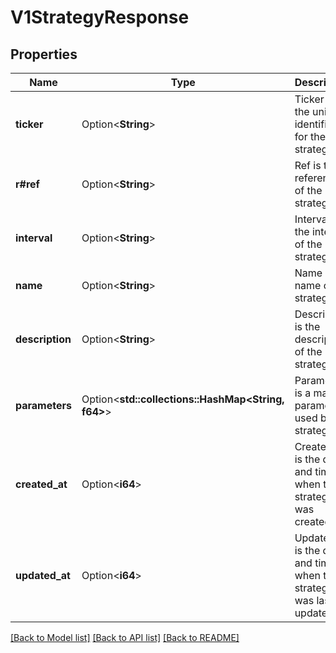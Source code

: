# V1StrategyResponse

## Properties

Name | Type | Description | Notes
------------ | ------------- | ------------- | -------------
**ticker** | Option<**String**> | Ticker is the unique identifier for the strategy. | [optional]
**r#ref** | Option<**String**> | Ref is the reference of the strategy. | [optional]
**interval** | Option<**String**> | Interval is the interval of the strategy. | [optional]
**name** | Option<**String**> | Name is the name of the strategy. | [optional]
**description** | Option<**String**> | Description is the description of the strategy. | [optional]
**parameters** | Option<**std::collections::HashMap<String, f64>**> | Parameters is a map of parameters used by the strategy. | [optional]
**created_at** | Option<**i64**> | CreatedAt is the date and time when the strategy was created. | [optional]
**updated_at** | Option<**i64**> | UpdatedAt is the date and time when the strategy was last updated. | [optional]

[[Back to Model list]](../README.md#documentation-for-models) [[Back to API list]](../README.md#documentation-for-api-endpoints) [[Back to README]](../README.md)


